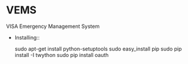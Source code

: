 VEMS
====

VISA Emergency Management System


* Installing::

	sudo apt-get install python-setuptools
	sudo easy_install pip
	sudo pip install -I twython
	sudo pip install oauth
